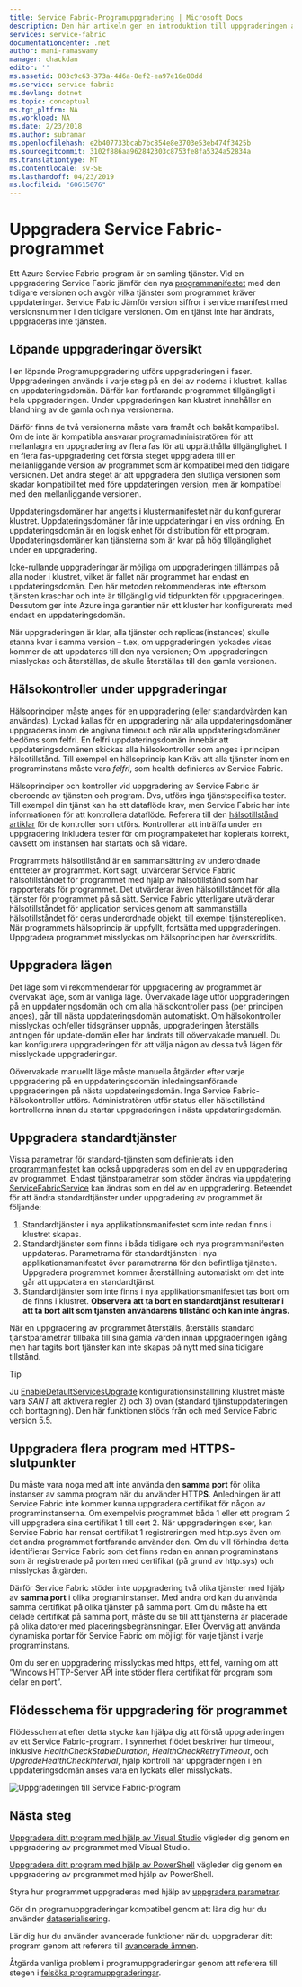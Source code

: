 ```yaml
---
title: Service Fabric-Programuppgradering | Microsoft Docs
description: Den här artikeln ger en introduktion till uppgraderingen av ett Service Fabric-program, inklusive välja uppgradera lägen och utföra hälsokontroller.
services: service-fabric
documentationcenter: .net
author: mani-ramaswamy
manager: chackdan
editor: ''
ms.assetid: 803c9c63-373a-4d6a-8ef2-ea97e16e88dd
ms.service: service-fabric
ms.devlang: dotnet
ms.topic: conceptual
ms.tgt_pltfrm: NA
ms.workload: NA
ms.date: 2/23/2018
ms.author: subramar
ms.openlocfilehash: e2b407733bcab7bc854e8e3703e53eb474f3425b
ms.sourcegitcommit: 3102f886aa962842303c8753fe8fa5324a52834a
ms.translationtype: MT
ms.contentlocale: sv-SE
ms.lasthandoff: 04/23/2019
ms.locfileid: "60615076"
---
```

# <a name="service-fabric-application-upgrade"></a>Uppgradera Service Fabric-programmet
Ett Azure Service Fabric-program är en samling tjänster. Vid en uppgradering Service Fabric jämför den nya [programmanifestet](service-fabric-application-and-service-manifests.md) med den tidigare versionen och avgör vilka tjänster som programmet kräver uppdateringar. Service Fabric Jämför version siffror i service manifest med versionsnummer i den tidigare versionen. Om en tjänst inte har ändrats, uppgraderas inte tjänsten.

## <a name="rolling-upgrades-overview"></a>Löpande uppgraderingar översikt
I en löpande Programuppgradering utförs uppgraderingen i faser. Uppgraderingen används i varje steg på en del av noderna i klustret, kallas en uppdateringsdomän. Därför kan fortfarande programmet tillgängligt i hela uppgraderingen. Under uppgraderingen kan klustret innehåller en blandning av de gamla och nya versionerna.

Därför finns de två versionerna måste vara framåt och bakåt kompatibel. Om de inte är kompatibla ansvarar programadministratören för att mellanlagra en uppgradering av flera fas för att upprätthålla tillgänglighet. I en flera fas-uppgradering det första steget uppgradera till en mellanliggande version av programmet som är kompatibel med den tidigare versionen. Det andra steget är att uppgradera den slutliga versionen som skadar kompatibilitet med före uppdateringen version, men är kompatibel med den mellanliggande versionen.

Uppdateringsdomäner har angetts i klustermanifestet när du konfigurerar klustret. Uppdateringsdomäner får inte uppdateringar i en viss ordning. En uppdateringsdomän är en logisk enhet för distribution för ett program. Uppdateringsdomäner kan tjänsterna som är kvar på hög tillgänglighet under en uppgradering.

Icke-rullande uppgraderingar är möjliga om uppgraderingen tillämpas på alla noder i klustret, vilket är fallet när programmet har endast en uppdateringsdomän. Den här metoden rekommenderas inte eftersom tjänsten kraschar och inte är tillgänglig vid tidpunkten för uppgraderingen. Dessutom ger inte Azure inga garantier när ett kluster har konfigurerats med endast en uppdateringsdomän.

När uppgraderingen är klar, alla tjänster och replicas(instances) skulle stanna kvar i samma version – t.ex, om uppgraderingen lyckades visas kommer de att uppdateras till den nya versionen; Om uppgraderingen misslyckas och återställas, de skulle återställas till den gamla versionen.

## <a name="health-checks-during-upgrades"></a>Hälsokontroller under uppgraderingar
Hälsoprinciper måste anges för en uppgradering (eller standardvärden kan användas). Lyckad kallas för en uppgradering när alla uppdateringsdomäner uppgraderas inom de angivna timeout och när alla uppdateringsdomäner bedöms som felfri.  En felfri uppdateringsdomän innebär att uppdateringsdomänen skickas alla hälsokontroller som anges i principen hälsotillstånd. Till exempel en hälsoprincip kan Kräv att alla tjänster inom en programinstans måste vara *felfri*, som health definieras av Service Fabric.

Hälsoprinciper och kontroller vid uppgradering av Service Fabric är oberoende av tjänsten och program. Dvs, utförs inga tjänstspecifika tester.  Till exempel din tjänst kan ha ett dataflöde krav, men Service Fabric har inte informationen för att kontrollera dataflöde. Referera till den [hälsotillstånd artiklar](service-fabric-health-introduction.md) för de kontroller som utförs. Kontrollerar att inträffa under en uppgradering inkludera tester för om programpaketet har kopierats korrekt, oavsett om instansen har startats och så vidare.

Programmets hälsotillstånd är en sammansättning av underordnade entiteter av programmet. Kort sagt, utvärderar Service Fabric hälsotillståndet för programmet med hjälp av hälsotillstånd som har rapporterats för programmet. Det utvärderar även hälsotillståndet för alla tjänster för programmet på så sätt. Service Fabric ytterligare utvärderar hälsotillståndet för application services genom att sammanställa hälsotillståndet för deras underordnade objekt, till exempel tjänsterepliken. När programmets hälsoprincip är uppfyllt, fortsätta med uppgraderingen. Uppgradera programmet misslyckas om hälsoprincipen har överskridits.

## <a name="upgrade-modes"></a>Uppgradera lägen
Det läge som vi rekommenderar för uppgradering av programmet är övervakat läge, som är vanliga läge. Övervakade läge utför uppgraderingen på en uppdateringsdomän och om alla hälsokontroller pass (per principen anges), går till nästa uppdateringsdomän automatiskt.  Om hälsokontroller misslyckas och/eller tidsgränser uppnås, uppgraderingen återställs antingen för update-domän eller har ändrats till oövervakade manuell. Du kan konfigurera uppgraderingen för att välja någon av dessa två lägen för misslyckade uppgraderingar. 

Oövervakade manuellt läge måste manuella åtgärder efter varje uppgradering på en uppdateringsdomän inledningsanförande uppgraderingen på nästa uppdateringsdomän. Inga Service Fabric-hälsokontroller utförs. Administratören utför status eller hälsotillstånd kontrollerna innan du startar uppgraderingen i nästa uppdateringsdomän.

## <a name="upgrade-default-services"></a>Uppgradera standardtjänster
Vissa parametrar för standard-tjänsten som definierats i den [programmanifestet](service-fabric-application-and-service-manifests.md) kan också uppgraderas som en del av en uppgradering av programmet. Endast tjänstparametrar som stöder ändras via [uppdatering ServiceFabricService](https://docs.microsoft.com/powershell/module/servicefabric/update-servicefabricservice?view=azureservicefabricps) kan ändras som en del av en uppgradering. Beteendet för att ändra standardtjänster under uppgradering av programmet är följande:

1. Standardtjänster i nya applikationsmanifestet som inte redan finns i klustret skapas.
2. Standardtjänster som finns i båda tidigare och nya programmanifesten uppdateras. Parametrarna för standardtjänsten i nya applikationsmanifestet över parametrarna för den befintliga tjänsten. Uppgradera programmet kommer återställning automatiskt om det inte går att uppdatera en standardtjänst.
3. Standardtjänster som inte finns i nya applikationsmanifestet tas bort om de finns i klustret. **Observera att ta bort en standardtjänst resulterar i att ta bort allt som tjänsten användarens tillstånd och kan inte ångras.**

När en uppgradering av programmet återställs, återställs standard tjänstparametrar tillbaka till sina gamla värden innan uppgraderingen igång men har tagits bort tjänster kan inte skapas på nytt med sina tidigare tillstånd.

> [!TIP]
> Ju [EnableDefaultServicesUpgrade](service-fabric-cluster-fabric-settings.md) konfigurationsinställning klustret måste vara *SANT* att aktivera regler 2) och 3) ovan (standard tjänstuppdateringen och borttagning). Den här funktionen stöds från och med Service Fabric version 5.5.

## <a name="upgrading-multiple-applications-with-https-endpoints"></a>Uppgradera flera program med HTTPS-slutpunkter
Du måste vara noga med att inte använda den **samma port** för olika instanser av samma program när du använder HTTP**S**. Anledningen är att Service Fabric inte kommer kunna uppgradera certifikat för någon av programinstanserna. Om exempelvis programmet båda 1 eller ett program 2 vill uppgradera sina certifikat 1 till cert 2. När uppgraderingen sker, kan Service Fabric har rensat certifikat 1 registreringen med http.sys även om det andra programmet fortfarande använder den. Om du vill förhindra detta identifierar Service Fabric som det finns redan en annan programinstans som är registrerade på porten med certifikat (på grund av http.sys) och misslyckas åtgärden.

Därför Service Fabric stöder inte uppgradering två olika tjänster med hjälp av **samma port** i olika programinstanser. Med andra ord kan du använda samma certifikat på olika tjänster på samma port. Om du måste ha ett delade certifikat på samma port, måste du se till att tjänsterna är placerade på olika datorer med placeringsbegränsningar. Eller Överväg att använda dynamiska portar för Service Fabric om möjligt för varje tjänst i varje programinstans. 

Om du ser en uppgradering misslyckas med https, ett fel, varning om att ”Windows HTTP-Server API inte stöder flera certifikat för program som delar en port”.

## <a name="application-upgrade-flowchart"></a>Flödesschema för uppgradering för programmet
Flödesschemat efter detta stycke kan hjälpa dig att förstå uppgraderingen av ett Service Fabric-program. I synnerhet flödet beskriver hur timeout, inklusive *HealthCheckStableDuration*, *HealthCheckRetryTimeout*, och *UpgradeHealthCheckInterval*, hjälp kontroll när uppgraderingen i en uppdateringsdomän anses vara en lyckats eller misslyckats.

![Uppgraderingen till Service Fabric-program][image]

## <a name="next-steps"></a>Nästa steg
[Uppgradera ditt program med hjälp av Visual Studio](service-fabric-application-upgrade-tutorial.md) vägleder dig genom en uppgradering av programmet med Visual Studio.

[Uppgradera ditt program med hjälp av PowerShell](service-fabric-application-upgrade-tutorial-powershell.md) vägleder dig genom en uppgradering av programmet med hjälp av PowerShell.

Styra hur programmet uppgraderas med hjälp av [uppgradera parametrar](service-fabric-application-upgrade-parameters.md).

Gör din programuppgraderingar kompatibel genom att lära dig hur du använder [dataserialisering](service-fabric-application-upgrade-data-serialization.md).

Lär dig hur du använder avancerade funktioner när du uppgraderar ditt program genom att referera till [avancerade ämnen](service-fabric-application-upgrade-advanced.md).

Åtgärda vanliga problem i programuppgraderingar genom att referera till stegen i [felsöka programuppgraderingar](service-fabric-application-upgrade-troubleshooting.md).

[image]: media/service-fabric-application-upgrade/service-fabric-application-upgrade-flowchart.png
